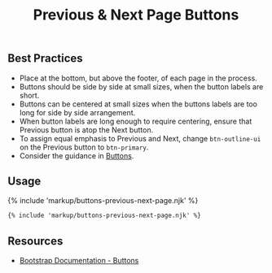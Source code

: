 ﻿---
title: Previous & Next Page Buttons
summary: Previous & Next Page buttons allow users to move through a sequential process.
tags: components, buttons
layout: guide
eleventyNavigation:
  key: Previous and Next Page Buttons
  parent: Components
  order: 80
  excerpt: Previous & Next Page buttons allow users to move through a sequential process.
  img: /img/illustrations/illus-buttons-back-fwd.svg
---

## Best Practices

- Place at the bottom, but above the footer, of each page in the process.
- Buttons should be side by side at small sizes, when the button labels are short.
- Buttons can be centered at small sizes when the buttons labels are too long for side by side arrangement.
- When button labels are long enough to require centering, ensure that Previous button is atop the Next button.
- To assign equal emphasis to Previous and Next, change `btn-outline-ui` on the Previous button to `btn-primary`.
- Consider the guidance in [Buttons](/components/buttons/).

## Usage

{% include 'markup/buttons-previous-next-page.njk' %}

``` html
{% include 'markup/buttons-previous-next-page.njk' %}
```

## Resources

* <a href="https://getbootstrap.com/docs/4.5/components/buttons/" target="_blank">Bootstrap Documentation - Buttons</a>
